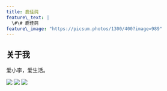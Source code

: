 ```yaml
---
title: 鹿佳莼
feature\_text: |
  \#\# 鹿佳莼
feature\_image: "https://picsum.photos/1300/400?image=989"
---
```


## 关于我

爱小李，爱生活。

![][1]
![][2]
![][3]

[1]:	assets/img/portfolio.jpeg
[2]:	assets/img/portfolio2.jpeg
[3]:	assets/img/portfolio3.jpeg